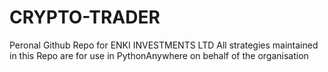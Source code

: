 # CRYPTO-TRADER

Peronal Github Repo for ENKI INVESTMENTS LTD
All strategies maintained in this Repo are for use in PythonAnywhere on behalf of the organisation
